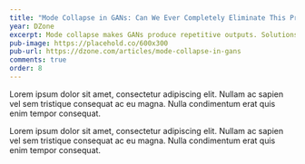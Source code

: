 ```yaml
---
title: "Mode Collapse in GANs: Can We Ever Completely Eliminate This Problem?"
year: DZone
excerpt: Mode collapse makes GANs produce repetitive outputs. Solutions exist, but none fully solve it. Curious how researchers are tackling this? Read on!
pub-image: https://placehold.co/600x300
pub-url: https://dzone.com/articles/mode-collapse-in-gans
comments: true
order: 8
---
```


Lorem ipsum dolor sit amet, consectetur adipiscing elit. Nullam ac sapien vel sem tristique consequat ac eu magna. Nulla condimentum erat quis enim tempor consequat.

Lorem ipsum dolor sit amet, consectetur adipiscing elit. Nullam ac sapien vel sem tristique consequat ac eu magna. Nulla condimentum erat quis enim tempor consequat.
